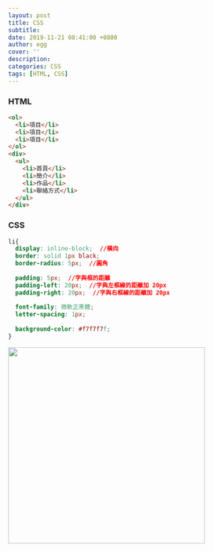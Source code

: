 ```yaml
---
layout: post
title: CSS
subtitle:
date: 2019-11-21 08:41:00 +0800
author: egg
cover: ''
description:
categories: CSS
tags: [HTML, CSS] 
---
```


### HTML

```HTML
<ol>
  <li>項目</li>
  <li>項目</li>
  <li>項目</li>
</ol>
<div>
  <ul>
    <li>首頁</li>
    <li>簡介</li>
    <li>作品</li>
    <li>聯絡方式</li>
  </ul>
</div>
```


### CSS

```CSS
li{
  display: inline-block;  //橫向
  border: solid 1px black;
  border-radius: 5px;  //圓角
  
  padding: 5px;  //字與框的距離
  padding-left: 20px;  //字與左框線的距離加 20px
  padding-right: 20px;  //字與右框線的距離加 20px
  
  font-family: 微軟正黑體;
  letter-spacing: 1px;
  
  background-color: #f7f7f7f;
}
````
<img src="" style="width:400px"/>

